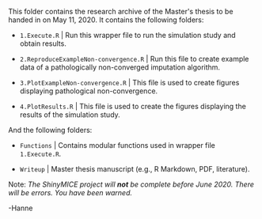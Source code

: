 This folder contains the research archive of the Master's thesis to be handed in on May 11, 2020. It contains the following folders:

- `1.Execute.R` | Run this wrapper file to run the simulation study and obtain results.

- `2.ReproduceExampleNon-convergence.R` | Run this file to create example data of a pathologically non-converged imputation algorithm.

- `3.PlotExampleNon-convergence.R` | This file is used to create figures displaying pathological non-convergence.

- `4.PlotResults.R` | This file is used to create the figures displaying the results of the simulation study.


And the following folders:

- `Functions` | Contains modular functions used in wrapper file `1.Execute.R`.

- `Writeup` | Master thesis manuscript (e.g., R Markdown, PDF, literature).




Note: *The ShinyMICE project will **not** be complete before June 2020. There will be errors. You have been warned.*

-Hanne